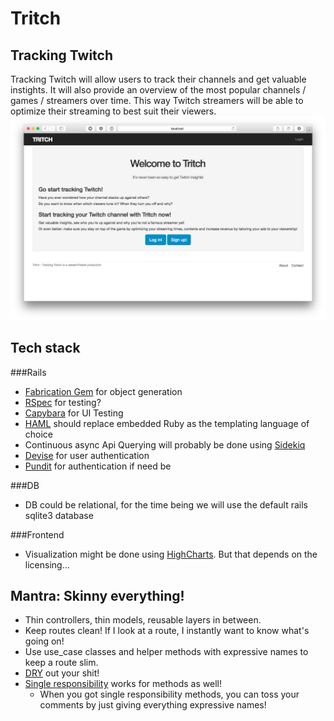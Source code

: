 # Tritch
## Tracking Twitch
Tracking Twitch will allow users to track their channels and get valuable instights. It will also provide an overview of the most popular channels / games / streamers over time.
This way Twitch streamers will be able to optimize their streaming to best suit their viewers.
![Landing Page](app/assets/images/landing.png)

## Tech stack
###Rails
* [Fabrication Gem](http://www.fabricationgem.org/) for object generation
* [RSpec](http://rspec.info/) for testing?
* [Capybara](http://jnicklas.github.io/capybara/) for UI Testing
* [HAML](http://haml.info/) should replace embedded Ruby as the templating language of choice
* Continuous async Api Querying will probably be done using [Sidekiq](http://sidekiq.org/)
* [Devise](https://github.com/plataformatec/devise) for user authentication
* [Pundit](https://github.com/elabs/pundit) for authentication if need be

###DB
* DB could be relational, for the time being we will use the default rails sqlite3 database

###Frontend
* Visualization might be done using [HighCharts](https://en.wikipedia.org/wiki/Single_responsibility_principle). But that depends on the licensing...


## Mantra: Skinny everything!
* Thin controllers, thin models, reusable layers in between.
* Keep routes clean! If I look at a route, I instantly want to know what's going on!
* Use use_case classes and helper methods with expressive names to keep a route slim.
* [DRY](https://en.wikipedia.org/wiki/Don%27t_repeat_yourself) out your shit!
* [Single responsibility](https://en.wikipedia.org/wiki/Single_responsibility_principle) works for methods as well!
  * When you got single responsibility methods, you can toss your comments by just giving everything expressive names!